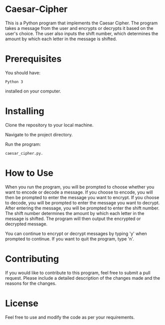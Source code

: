 # Caesar-Cipher
This is a Python program that implements the Caesar Cipher. The program takes a message from the user and encrypts or decrypts it based on the user's choice. The user also inputs the shift number, which determines the amount by which each letter in the message is shifted.

# Prerequisites
You should have:
~~~
Python 3
~~~
installed on your computer.

# Installing
Clone the repository to your local machine.

Navigate to the project directory.

Run the program:
~~~
caesar_cipher.py.
~~~

# How to Use
When you run the program, you will be prompted to choose whether you want to encode or decode a message. If you choose to encode, you will then be prompted to enter the message you want to encrypt. If you choose to decode, you will be prompted to enter the message you want to decrypt. After entering the message, you will be prompted to enter the shift number. The shift number determines the amount by which each letter in the message is shifted. The program will then output the encrypted or decrypted message.

You can continue to encrypt or decrypt messages by typing 'y' when prompted to continue. If you want to quit the program, type 'n'.

# Contributing

If you would like to contribute to this program, feel free to submit a pull request. Please include a detailed description of the changes made and the reasons for the changes.

# License

Feel free to use and modify the code as per your requirements.
